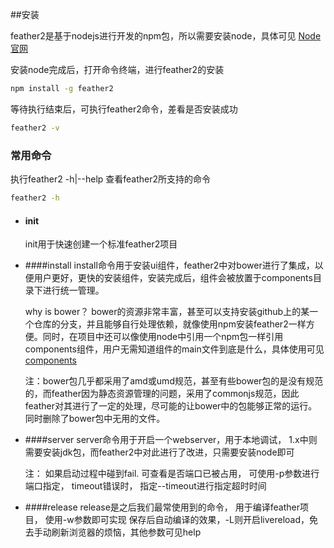 ##安装

feather2是基于nodejs进行开发的npm包，所以需要安装node，具体可见 [Node官网](https://nodejs.org)

安装node完成后，打开命令终端，进行feather2的安装

```sh
npm install -g feather2
```

等待执行结束后，可执行feather2命令，差看是否安装成功

```sh
feather2 -v
```

### 常用命令

执行feather2 -h|--help 查看feather2所支持的命令

```sh
feather2 -h
```

* #### init    
    init用于快速创建一个标准feather2项目

* ####install 
    install命令用于安装ui组件，feather2中对bower进行了集成，以便用户更好，更快的安装组件，安装完成后，组件会被放置于components目录下进行统一管理。

    why is bower？ bower的资源非常丰富，甚至可以支持安装github上的某一个仓库的分支，并且能够自行处理依赖，就像使用npm安装feather2一样方便。同时，在项目中还可以像使用node中引用一个npm包一样引用 components组件，用户无需知道组件的main文件到底是什么，具体使用可见[components](./components.md)

    注：bower包几乎都采用了amd或umd规范，甚至有些bower包的是没有规范的，而feather因为静态资源管理的问题，采用了commonjs规范，因此feather对其进行了一定的处理，尽可能的让bower中的包能够正常的运行。同时删除了bower包中无用的文件。

* ####server
    server命令用于开启一个webserver，用于本地调试， 1.x中则需要安装jdk包，而feather2中对此进行了改进，只需要安装node即可

    注： 如果启动过程中碰到fail. 可查看是否端口已被占用， 可使用-p参数进行端口指定， timeout错误时， 指定--timeout进行指定超时时间

* ####release
    release是之后我们最常使用到的命令， 用于编译feather项目， 使用-w参数即可实现 保存后自动编译的效果，-L则开启livereload，免去手动刷新浏览器的烦恼，其他参数可见help